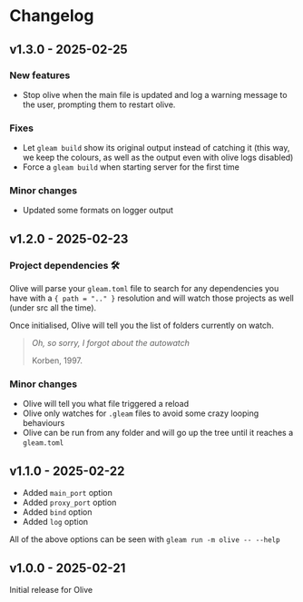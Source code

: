 # Changelog

## v1.3.0 - 2025-02-25

### New features
- Stop olive when the main file is updated and log a warning message to the user, prompting them to restart olive.

### Fixes
- Let `gleam build` show its original output instead of catching it (this way, we keep the colours, as well as the output even with olive logs disabled)
- Force a `gleam build` when starting server for the first time

### Minor changes
- Updated some formats on logger output

## v1.2.0 - 2025-02-23

### Project dependencies 🛠
Olive will parse your `gleam.toml` file to search for any dependencies you have with a `{ path = ".." }` resolution
and will watch those projects as well (under src all the time).

Once initialised, Olive will tell you the list of folders currently on watch.

> _Oh, so sorry, I forgot about the autowatch_
>
> Korben, 1997.

### Minor changes
- Olive will tell you what file triggered a reload
- Olive only watches for `.gleam` files to avoid some crazy looping behaviours
- Olive can be run from any folder and will go up the tree until it reaches a `gleam.toml`

## v1.1.0 - 2025-02-22

- Added `main_port` option
- Added `proxy_port` option
- Added `bind` option
- Added `log` option

All of the above options can be seen with `gleam run -m olive -- --help`

## v1.0.0 - 2025-02-21

Initial release for Olive
